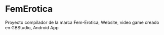 # FemErotica
Proyecto compilador de la marca Fem-Erotica, Website, video game creado en GBStudio, Android App
